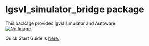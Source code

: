 # lgsvl_simulator_bridge package

This package provides lgvsl simulator and Autoware.  
[![No Image](https://img.youtube.com/vi/NgW1P75wiuA/0.jpg)](http://www.youtube.com/watch?v=NgW1P75wiuA)

Quick Start Guide is [here.](https://github.com/CPFL/Autoware/wiki/LGSVL-Simulator-Quick-Start-Guide)